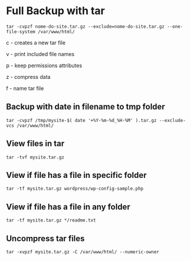 # Full Backup with tar 

```
tar -cvpzf nome-do-site.tar.gz --exclude=nome-do-site.tar.gz --one-file-system /var/www/html/  
```

c - creates a new tar file

v - print included file names

p - keep permissions attributes

z - compress data

f - name tar file

## Backup with date in filename to tmp folder
```
tar -cvpzf /tmp/mysite-$( date '+%Y-%m-%d_%H-%M' ).tar.gz --exclude-vcs /var/www/html/ 
```

## View files in tar
```
tar -tvf mysite.tar.gz
```

## View if file has a file in specific folder
```
tar -tf mysite.tar.gz wordpress/wp-config-sample.php 
```

## View if file has a file in any folder
```
tar -tf mysite.tar.gz */readme.txt
```

## Uncompress tar files
```
tar -xvpzf mysite.tar.gz -C /var/www/html/ --numeric-owner 
```
